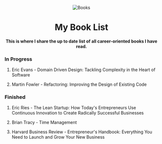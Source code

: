<div align="center">

![Books](https://i.ibb.co/7gqZJ4j/Books.png)

# My Book List 

#### This is where I share the up to date list of all career-oriented books I have read.

</div>

### In Progress

1. Eric Evans - Domain Driven Design: Tackling Complexity in the Heart of Software

2. Martin Fowler - Refactoring: Improving the Design of Existing Code

### Finished

1. Eric Ries - The Lean Startup: How Today's Entrepreneurs Use Continuous Innovation to Create Radically Successful Businesses

2. Brian Tracy - Time Management

3. Harvard Business Review - Entrepreneur's Handbook: Everything You Need to Launch and Grow Your New Business
